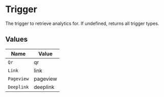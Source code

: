 # Trigger

The trigger to retrieve analytics for. If undefined, returns all trigger types.


## Values

| Name       | Value      |
| ---------- | ---------- |
| `Qr`       | qr         |
| `Link`     | link       |
| `Pageview` | pageview   |
| `Deeplink` | deeplink   |